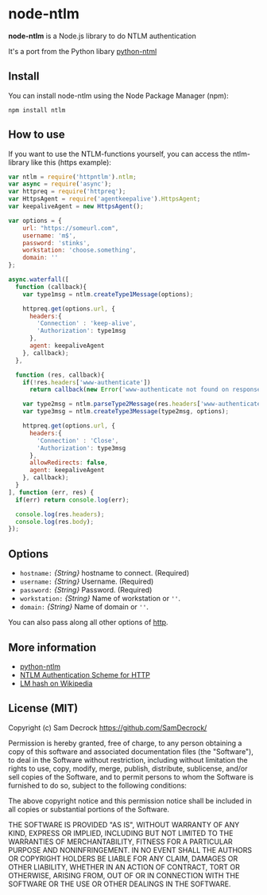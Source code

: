 # node-ntlm

**node-ntlm** is a Node.js library to do NTLM authentication

It's a port from the Python libary [python-ntml](https://code.google.com/p/python-ntlm/)

## Install

You can install node-ntlm using the Node Package Manager (npm):

    npm install ntlm

## How to use

If you want to use the NTLM-functions yourself, you can access the ntlm-library like this (https example):

```js
var ntlm = require('httpntlm').ntlm;
var async = require('async');
var httpreq = require('httpreq');
var HttpsAgent = require('agentkeepalive').HttpsAgent;
var keepaliveAgent = new HttpsAgent();

var options = {
    url: "https://someurl.com",
    username: 'm$',
    password: 'stinks',
    workstation: 'choose.something',
    domain: ''
};

async.waterfall([
  function (callback){
    var type1msg = ntlm.createType1Message(options);

    httpreq.get(options.url, {
      headers:{
        'Connection' : 'keep-alive',
        'Authorization': type1msg
      },
      agent: keepaliveAgent
    }, callback);
  },

  function (res, callback){
    if(!res.headers['www-authenticate'])
      return callback(new Error('www-authenticate not found on response of second request'));

    var type2msg = ntlm.parseType2Message(res.headers['www-authenticate']);
    var type3msg = ntlm.createType3Message(type2msg, options);

    httpreq.get(options.url, {
      headers:{
        'Connection' : 'Close',
        'Authorization': type3msg
      },
      allowRedirects: false,
      agent: keepaliveAgent
    }, callback);
  }
], function (err, res) {
  if(err) return console.log(err);

  console.log(res.headers);
  console.log(res.body);
});
```

## Options

- `hostname:`      _{String}_   hostname to connect. (Required)
- `username:` _{String}_   Username. (Required)
- `password:` _{String}_   Password. (Required)
- `workstation:` _{String}_ Name of workstation or `''`.
- `domain:`   _{String}_   Name of domain or `''`.

You can also pass along all other options of [http](https://nodejs.org/api/http.html).

## More information

* [python-ntlm](https://code.google.com/p/python-ntlm/)
* [NTLM Authentication Scheme for HTTP](http://www.innovation.ch/personal/ronald/ntlm.html)
* [LM hash on Wikipedia](http://en.wikipedia.org/wiki/LM_hash)


## License (MIT)

Copyright (c) Sam Decrock <https://github.com/SamDecrock/>

Permission is hereby granted, free of charge, to any person obtaining a copy
of this software and associated documentation files (the "Software"), to deal
in the Software without restriction, including without limitation the rights
to use, copy, modify, merge, publish, distribute, sublicense, and/or sell
copies of the Software, and to permit persons to whom the Software is
furnished to do so, subject to the following conditions:

The above copyright notice and this permission notice shall be included in
all copies or substantial portions of the Software.

THE SOFTWARE IS PROVIDED "AS IS", WITHOUT WARRANTY OF ANY KIND, EXPRESS OR
IMPLIED, INCLUDING BUT NOT LIMITED TO THE WARRANTIES OF MERCHANTABILITY,
FITNESS FOR A PARTICULAR PURPOSE AND NONINFRINGEMENT. IN NO EVENT SHALL THE
AUTHORS OR COPYRIGHT HOLDERS BE LIABLE FOR ANY CLAIM, DAMAGES OR OTHER
LIABILITY, WHETHER IN AN ACTION OF CONTRACT, TORT OR OTHERWISE, ARISING FROM,
OUT OF OR IN CONNECTION WITH THE SOFTWARE OR THE USE OR OTHER DEALINGS IN
THE SOFTWARE.
